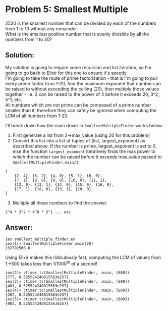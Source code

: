 # Problem 5: Smallest Multiple

2520 is the smallest number that can be divided by each of the numbers from 1 to 10 without any remainder.\
What is the smallest positive number that is evenly divisible by all the numbers from 1 to 20?

## Solution:
My solution is going to require some recursion and list iteration, so I'm going to go back to Elixir for this one to ensure it's speedy.\
I'm going to take the route of prime factorization - that is I'm going to pull every prime factor from 1-20, find the maximum exponent that number can be raised to without exceeding the ceiling (20), then multiply those values together - i.e. 2 can be raised to the power of 4 before it exceeds 20, 3^2, 5^1, etc.\
All numbers which _are not_ prime can be composed of a prime number smaller than it, therefore they can safely be ignored when computing the LCM of all numbers from 1-20.

I'll break down how the main driver in `SmallestMultipleFinder` works below:
1. First generate a list from 2->max_value (using 20 for this problem)
2. Convert this list into a list of tuples of {list, largest_exponent} as described above. If the number is prime, largest_exponent is set to 0, else the function `largest_exponent` iteratively finds the max power to which the number can be raised before it exceeds max_value passed to `SmallestMultipleFinder.main/1`
```
[
    {2, 4}, {3, 2}, {4, 0}, {5, 1}, {6, 0}, 
    {7, 1}, {8, 0}, {9, 0}, {10, 0}, {11, 1}, 
    {12, 0}, {13, 1}, {14, 0}, {15, 0}, {16, 0}, 
    {17, 1}, {18, 0}, {19, 1}, {20, 0}
]
```
3. Multiply all these numbers to find the answer.
```
2^4 * 3^2 * 4^0 * 5^1 ... etc
```

## Answer:
```
iex smallest_multiple_finder.ex
iex(1)> SmallestMultipleFinder.main(20)
232792560.0
```

Using Elixir makes this ridiculously fast, computing the LCM of values from 1->500 takes less than 1/1000<sup>th</sup> of a second!
```
iex(2)> :timer.tc(SmallestMultipleFinder, :main, [600])
{777, 8.525524240815563e257}
iex(3)> :timer.tc(SmallestMultipleFinder, :main, [600])
{481, 8.525524240815563e257}
iex(4)> :timer.tc(SmallestMultipleFinder, :main, [600])
{267, 8.525524240815563e257}
iex(5)> :timer.tc(SmallestMultipleFinder, :main, [600])
{903, 8.525524240815563e257}
```